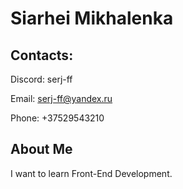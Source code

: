 # Siarhei Mikhalenka
## Contacts:

Discord: serj-ff

Email:   <serj-ff@yandex.ru>

Phone:     +37529543210

## About Me

I want to learn Front-End Development.
